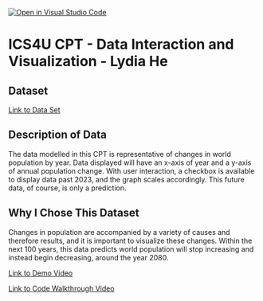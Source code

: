 [![Open in Visual Studio Code](https://classroom.github.com/assets/open-in-vscode-c66648af7eb3fe8bc4f294546bfd86ef473780cde1dea487d3c4ff354943c9ae.svg)](https://classroom.github.com/online_ide?assignment_repo_id=9646216&assignment_repo_type=AssignmentRepo)
# ICS4U CPT - Data Interaction and Visualization - Lydia He
## Dataset
[Link to Data Set](https://ourworldindata.org/grapher/population-growth-the-annual-change-of-the-population)

## Description of Data
The data modelled in this CPT is representative of changes in world population by year. Data displayed will have an x-axis of year and a y-axis of annual population change. With user interaction, a checkbox is available to display data past 2023, and the graph scales accordingly. This future data, of course, is only a prediction. 

## Why I Chose This Dataset
Changes in population are accompanied by a variety of causes and therefore results, and it is important to visualize these changes. Within the next 100 years, this data predicts world population will stop increasing and instead begin decreasing, around the year 2080. 

[Link to Demo Video](https://drive.google.com/file/d/16b3R9616f94I7eMbEFqBHJIh8oTGa2Pi/view?usp=sharing)
 
[Link to Code Walkthrough Video](https://drive.google.com/file/d/1CKeEQHeuvCE700-w6SnIw19nyzmZD4eK/view?usp=sharing)